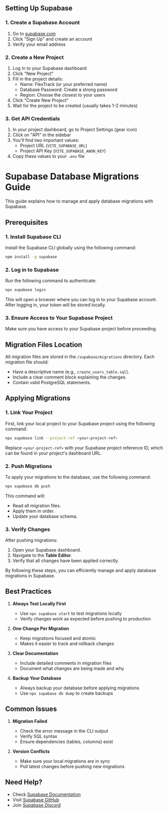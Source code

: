 ## Setting Up Supabase

### 1. Create a Supabase Account

1. Go to [supabase.com](https://supabase.com)
2. Click "Sign Up" and create an account
3. Verify your email address

### 2. Create a New Project

1. Log in to your Supabase dashboard
2. Click "New Project"
3. Fill in the project details:
   - Name: FlexTrack (or your preferred name)
   - Database Password: Create a strong password
   - Region: Choose the closest to your users
4. Click "Create New Project"
5. Wait for the project to be created (usually takes 1-2 minutes)

### 3. Get API Credentials

1. In your project dashboard, go to Project Settings (gear icon)
2. Click on "API" in the sidebar
3. You'll find two important values:
   - Project URL (`VITE_SUPABASE_URL`)
   - Project API Key (`VITE_SUPABASE_ANON_KEY`)
4. Copy these values to your `.env` file

# Supabase Database Migrations Guide

This guide explains how to manage and apply database migrations with Supabase.

## Prerequisites

### 1. Install Supabase CLI
Install the Supabase CLI globally using the following command:

```bash
npm install -g supabase
```

### 2. Log in to Supabase
Run the following command to authenticate:

```bash
npx supabase login
```

This will open a browser where you can log in to your Supabase account. After logging in, your token will be stored locally.

### 3. Ensure Access to Your Supabase Project
Make sure you have access to your Supabase project before proceeding.

## Migration Files Location

All migration files are stored in the `/supabase/migrations` directory. Each migration file should:
- Have a descriptive name (e.g., `create_users_table.sql`).
- Include a clear comment block explaining the changes.
- Contain valid PostgreSQL statements.

## Applying Migrations

### 1. Link Your Project
First, link your local project to your Supabase project using the following command:

```bash
npx supabase link --project-ref <your-project-ref>
```

Replace `<your-project-ref>` with your Supabase project reference ID, which can be found in your project's dashboard URL.

### 2. Push Migrations
To apply your migrations to the database, use the following command:

```bash
npx supabase db push
```

This command will:
- Read all migration files.
- Apply them in order.
- Update your database schema.

### 3. Verify Changes
After pushing migrations:
1. Open your Supabase dashboard.
2. Navigate to the **Table Editor**.
3. Verify that all changes have been applied correctly.

By following these steps, you can efficiently manage and apply database migrations in Supabase.

## Best Practices

1. **Always Test Locally First**
   - Use `npx supabase start` to test migrations locally
   - Verify changes work as expected before pushing to production

2. **One Change Per Migration**
   - Keep migrations focused and atomic
   - Makes it easier to track and rollback changes

3. **Clear Documentation**
   - Include detailed comments in migration files
   - Document what changes are being made and why

4. **Backup Your Database**
   - Always backup your database before applying migrations
   - Use `npx supabase db dump` to create backups

## Common Issues

1. **Migration Failed**
   - Check the error message in the CLI output
   - Verify SQL syntax
   - Ensure dependencies (tables, columns) exist

2. **Version Conflicts**
   - Make sure your local migrations are in sync
   - Pull latest changes before pushing new migrations

## Need Help?

- Check [Supabase Documentation](https://supabase.com/docs)
- Visit [Supabase GitHub](https://github.com/supabase/supabase)
- Join [Supabase Discord](https://discord.supabase.com)
